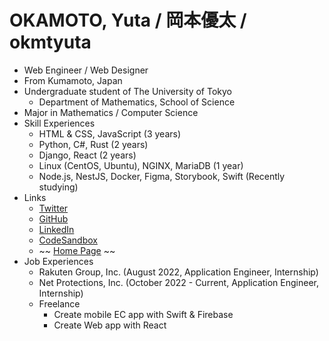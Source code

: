 # OKAMOTO, Yuta / 岡本優太 / okmtyuta

- Web Engineer / Web Designer
- From Kumamoto, Japan
- Undergraduate student of The University of Tokyo
  - Department of Mathematics, School of Science
- Major in Mathematics / Computer Science
- Skill Experiences
  - HTML & CSS, JavaScript (3 years)
  - Python, C#, Rust (2 years)
  - Django, React (2 years)
  - Linux (CentOS, Ubuntu), NGINX, MariaDB (1 year)
  - Node.js, NestJS, Docker, Figma, Storybook, Swift (Recently studying)
- Links
  - [Twitter](https://twitter.com/okmtyuta)
  - [GitHub](https://github.com/okmtyuta)
  - [LinkedIn](https://linkedin.com/in/okmtyuta)
  - [CodeSandbox](https://codesandbox.io/u/okmtyuta)
  - ~~ [Home Page](https://okmtyuta.jp) ~~
- Job Experiences
  - Rakuten Group, Inc. (August 2022, Application Engineer, Internship)
  - Net Protections, Inc. (October 2022 - Current, Application Engineer, Internship)
  - Freelance
    - Create mobile EC app with Swift & Firebase
    - Create Web app with React
